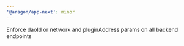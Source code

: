 ```yaml
---
'@aragon/app-next': minor
---
```


Enforce daoId or network and pluginAddress params on all backend endpoints
